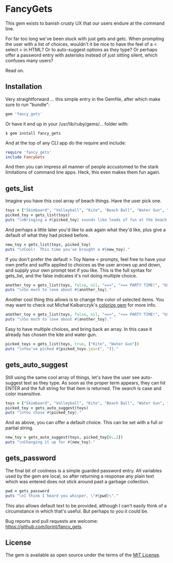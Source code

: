# FancyGets

This gem exists to banish crusty UX that our users endure at the command line.

For far too long we've been stuck with just gets and getc.  When prompting the
user with a list of choices, wouldn't it be nice to have the feel of a < select >
in HTML?  Or to auto-suggest options as they type?  Or perhaps offer a password
entry with asterisks instead of just sitting silent, which confuses many users?

Read on.

## Installation

Very straightforward ... this simple entry in the Gemfile, after which make sure to run "bundle":

```ruby
gem 'fancy_gets'
```

Or have it end up in your /usr/lib/ruby/gems/... folder with:

    $ gem install fancy_gets

And at the top of any CLI app do the require and include:

```ruby
require 'fancy_gets'
include FancyGets
```

And then you can impress all manner of people accustomed to the stark limitations
of command line apps.  Heck, this even makes them fun again.

## gets_list

Imagine you have this cool array of beach things.  Have the user pick one.

```ruby
toys = ["Skimboard", "Volleyball", "Kite", "Beach Ball", "Water Gun", "Frisbee"]
picked_toy = gets_list(toys)
puts "\nBringing a #{picked_toy} sounds like loads of fun at the beach."
```

And perhaps a little later you'd like to ask again what they'd like, plus
give a default of what they had picked before.

```ruby
new_toy = gets_list(toys, picked_toy)
puts "\nCool!  This time you've brought a #{new_toy}."
```

If you don't prefer the default > Toy Name < prompts, feel free to have your own
prefix and suffix applied to choices as the user arrows up and down, and supply
your own prompt text if you like.  This is the full syntax for gets_list, and
the false indicates it's not doing multiple choice.

```ruby
another_toy = gets_list(toys, false, nil, "==>", "<== PARTY TIME!", "Use arrows to pick something awesome.")
puts "\nSo much to love about #{another_toy}."
```

Another cool thing this allows is to change the color of selected items.  You may want
to check out Michał Kalbarczyk's [colorize gem](https://github.com/fazibear/colorize "Michał loves all things \033") for more info.

```ruby
another_toy = gets_list(toys, false, nil, "==>", "<== PARTY TIME!", "Use arrows to pick something awesome.")
puts "\nSo much to love about #{another_toy}."
```

Easy to have multiple choices, and bring back an array.  In this case it already
has chosen the kite and water gun.

```ruby
picked_toys = gets_list(toys, true, ["Kite", "Water Gun"])
puts "\nYou've picked #{picked_toys.join(", ")}."
```

## gets_auto_suggest

Still using the same cool array of things, let's have the user see auto-suggest text
as they type.  As soon as the proper term appears, they can hit ENTER and the full
string for that item is returned.  The search is case and color insensitive.

```ruby
toys = ["Skimboard", "Volleyball", "Kite", "Beach Ball", "Water Gun", "Frisbee"]
picked_toy = gets_auto_suggest(toys)
puts "\nYou chose #{picked_toy}."
```

And as above, you can offer a default choice.  This can be set with a full or partial
string.

```ruby
new_toy = gets_auto_suggest(toys, picked_toy[0..2])
puts "\nChanging it up for #{new_toy}."
```

## gets_password

The final bit of coolness is a simple guarded password entry.  All variables used
by the gem are local, so after returning a response any plain text which was entered
does not stick around past a garbage collection.

```ruby
pwd = gets_password
puts "\nI think I heard you whisper, \"#{pwd}\"."
```

This also allows default text to be provided, although I can't easily think of a
circumstance in which that's useful.  But perhaps to you it could be.

Bug reports and pull requests are welcome: https://github.com/lorint/fancy_gets.


## License

The gem is available as open source under the terms of the [MIT License](http://opensource.org/licenses/MIT).
